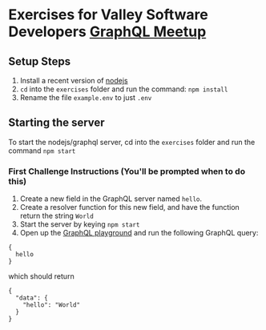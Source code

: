 # Exercises for Valley Software Developers [GraphQL Meetup](https://www.meetup.com/Valley-Software-Developers/events/253658772/)

## Setup Steps

1. Install a recent version of [nodejs](https://nodejs.org/)
2. `cd` into the `exercises` folder and run the command: `npm install`
3. Rename the file `example.env` to just `.env`

## Starting the server

To start the nodejs/graphql server, cd into the `exercises` folder and run the command `npm start`

### First Challenge Instructions (You'll be prompted when to do this)

1. Create a new field in the GraphQL server named `hello`.
2. Create a resolver function for this new field, and have the function return the string `World`
3. Start the server by keying `npm start`
4. Open up the [GraphQL playground](http://localhost:5000/graphql) and run the following GraphQL query:

```
{
  hello
}
```

which should return

```
{
  "data": {
    "hello": "World"
  }
}
```
